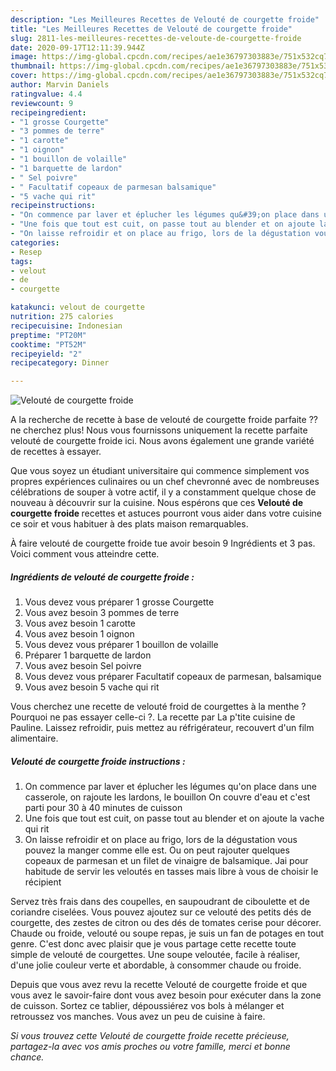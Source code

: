```yaml
---
description: "Les Meilleures Recettes de Velouté de courgette froide"
title: "Les Meilleures Recettes de Velouté de courgette froide"
slug: 2811-les-meilleures-recettes-de-veloute-de-courgette-froide
date: 2020-09-17T12:11:39.944Z
image: https://img-global.cpcdn.com/recipes/ae1e36797303883e/751x532cq70/veloute-de-courgette-froide-photo-principale-de-la-recette.jpg
thumbnail: https://img-global.cpcdn.com/recipes/ae1e36797303883e/751x532cq70/veloute-de-courgette-froide-photo-principale-de-la-recette.jpg
cover: https://img-global.cpcdn.com/recipes/ae1e36797303883e/751x532cq70/veloute-de-courgette-froide-photo-principale-de-la-recette.jpg
author: Marvin Daniels
ratingvalue: 4.4
reviewcount: 9
recipeingredient:
- "1 grosse Courgette"
- "3 pommes de terre"
- "1 carotte"
- "1 oignon"
- "1 bouillon de volaille"
- "1 barquette de lardon"
- " Sel poivre"
- " Facultatif copeaux de parmesan balsamique"
- "5 vache qui rit"
recipeinstructions:
- "On commence par laver et éplucher les légumes qu&#39;on place dans une casserole, on rajoute les lardons, le bouillon On couvre d&#39;eau et c&#39;est parti pour 30 à 40 minutes de cuisson"
- "Une fois que tout est cuit, on passe tout au blender et on ajoute la vache qui rit"
- "On laisse refroidir et on place au frigo, lors de la dégustation vous pouvez la manger comme elle est. Ou on peut rajouter quelques copeaux de parmesan et un filet de vinaigre de balsamique. Jai pour habitude de servir les veloutés en tasses mais libre à vous de choisir le récipient"
categories:
- Resep
tags:
- velout
- de
- courgette

katakunci: velout de courgette 
nutrition: 275 calories
recipecuisine: Indonesian
preptime: "PT20M"
cooktime: "PT52M"
recipeyield: "2"
recipecategory: Dinner

---
```



![Velouté de courgette froide](https://img-global.cpcdn.com/recipes/ae1e36797303883e/751x532cq70/veloute-de-courgette-froide-photo-principale-de-la-recette.jpg)

A la recherche de recette à base de velouté de courgette froide parfaite ?? ne cherchez plus! Nous vous fournissons uniquement la recette parfaite velouté de courgette froide ici. Nous avons également une grande variété de recettes à essayer.

Que vous soyez un étudiant universitaire qui commence simplement vos propres expériences culinaires ou un chef chevronné avec de nombreuses célébrations de souper à votre actif, il y a constamment quelque chose de nouveau à découvrir sur la cuisine. Nous espérons que ces <strong> Velouté de courgette froide </strong> recettes et astuces pourront vous aider dans votre cuisine ce soir et vous habituer à des plats maison remarquables.

<!--inarticleads1-->

À faire velouté de courgette froide tue avoir besoin 9 Ingrédients et 3 pas. Voici comment vous atteindre cette.

##### Ingrédients de velouté de courgette froide :

1. Vous devez vous préparer 1 grosse Courgette
1. Vous avez besoin 3 pommes de terre
1. Vous avez besoin 1 carotte
1. Vous avez besoin 1 oignon
1. Vous devez vous préparer 1 bouillon de volaille
1. Préparer 1 barquette de lardon
1. Vous avez besoin  Sel poivre
1. Vous devez vous préparer  Facultatif copeaux de parmesan, balsamique
1. Vous avez besoin 5 vache qui rit


Vous cherchez une recette de velouté froid de courgettes à la menthe ? Pourquoi ne pas essayer celle-ci ?. La recette par La p&#39;tite cuisine de Pauline. Laissez refroidir, puis mettez au réfrigérateur, recouvert d&#39;un film alimentaire. 

<!--inarticleads2-->

##### Velouté de courgette froide instructions :

1. On commence par laver et éplucher les légumes qu&#39;on place dans une casserole, on rajoute les lardons, le bouillon On couvre d&#39;eau et c&#39;est parti pour 30 à 40 minutes de cuisson
1. Une fois que tout est cuit, on passe tout au blender et on ajoute la vache qui rit
1. On laisse refroidir et on place au frigo, lors de la dégustation vous pouvez la manger comme elle est. Ou on peut rajouter quelques copeaux de parmesan et un filet de vinaigre de balsamique. Jai pour habitude de servir les veloutés en tasses mais libre à vous de choisir le récipient


Servez très frais dans des coupelles, en saupoudrant de ciboulette et de coriandre ciselées. Vous pouvez ajoutez sur ce velouté des petits dés de courgette, des zestes de citron ou des dés de tomates cerise pour décorer. Chaude ou froide, velouté ou soupe repas, je suis un fan de potages en tout genre. C&#39;est donc avec plaisir que je vous partage cette recette toute simple de velouté de courgettes. Une soupe veloutée, facile à réaliser, d&#39;une jolie couleur verte et abordable, à consommer chaude ou froide. 

<!--inarticleads1-->

<p>
Depuis que vous avez revu la recette Velouté de courgette froide et que vous avez le savoir-faire dont vous avez besoin pour exécuter dans la zone de cuisson. Sortez ce tablier, dépoussiérez vos bols à mélanger et retroussez vos manches. Vous avez un peu de cuisine à faire.
</p>

<p>
<i>Si vous trouvez cette Velouté de courgette froide recette précieuse, partagez-la avec vos amis proches ou votre famille, merci et bonne chance.</i>
</p>
